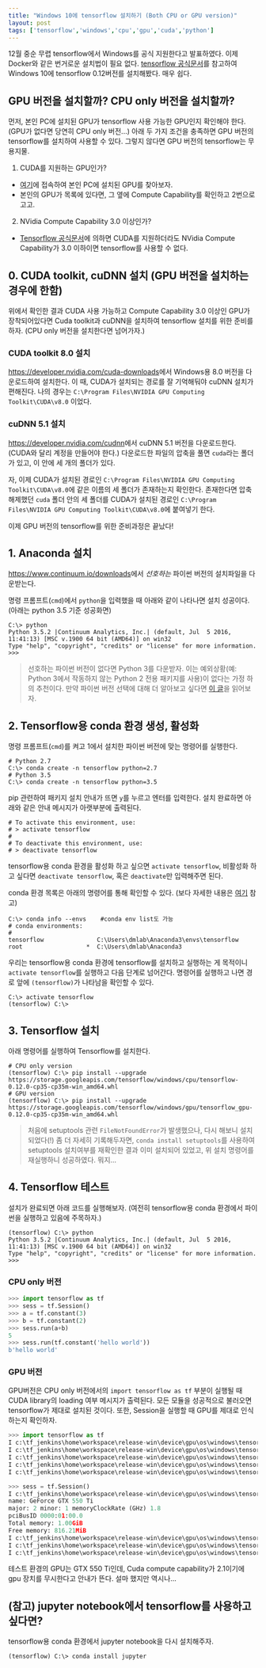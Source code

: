 ```yaml
---
title: "Windows 10에 tensorflow 설치하기 (Both CPU or GPU version)" 
layout: post
tags: ['tensorflow','windows','cpu','gpu','cuda','python']
---
```


12월 중순 무렵 tensorflow에서 Windows를 공식 지원한다고 발표하였다. 이제 Docker와 같은 번거로운 설치법이 필요 없다. [tensorflow 공식문서](https://www.tensorflow.org/get_started/os_setup#pip_installation_on_windows)를 참고하여 Windows 10에 tensorflow 0.12버전를 설치해봤다. 매우 쉽다.


## GPU 버전을 설치할까? CPU only 버전을 설치할까?

먼저, 본인 PC에 설치된 GPU가 tensorflow 사용 가능한 GPU인지 확인해야 한다. (GPU가 없다면 당연히 CPU only 버전...) 아래 두 가지 조건을 충족하면 GPU 버전의 tensorflow를 설치하여 사용할 수 있다. 그렇지 않다면 GPU 버전의 tensorflow는 무용지물.

1. CUDA를 지원하는 GPU인가?
 - [여기](https://developer.nvidia.com/cuda-gpus)에 접속하여 본인 PC에 설치된 GPU를 찾아보자. 
 - 본인의 GPU가 목록에 있다면, 그 옆에 Compute Capability를 확인하고 2번으로 고고.

2. NVidia Compute Capability 3.0 이상인가?
  - [Tensorflow 공식문서](https://www.tensorflow.org/get_started/os_setup#optional_install_cuda_gpus_on_linux)에 의하면 CUDA를 지원하더라도 NVidia Compute Capability가 3.0 이하이면 tensorflow를 사용할 수 없다.


## 0. CUDA toolkit, cuDNN 설치 (GPU 버전을 설치하는 경우에 한함)

위에서 확인한 결과 CUDA 사용 가능하고 Compute Capability 3.0 이상인 GPU가 장착되어있다면 Cuda toolkit과 cuDNN을 설치하여 tensorflow 설치를 위한 준비를 하자. (CPU only 버전을 설치한다면 넘어가자.)

### CUDA toolkit 8.0 설치

<https://developer.nvidia.com/cuda-downloads>에서 Windows용 8.0 버전을 다운로드하여 설치한다. 이 때, CUDA가 설치되는 경로를 잘 기억해둬야 cuDNN 설치가 편해진다. 나의 경우는 `C:\Program Files\NVIDIA GPU Computing Toolkit\CUDA\v8.0` 이었다.

### cuDNN 5.1 설치

<https://developer.nvidia.com/cudnn>에서 cuDNN 5.1 버전을 다운로드한다. (CUDA와 달리 계정을 만들어야 한다.) 다운로드한 파일의 압축을 풀면 `cuda`라는 폴더가 있고, 이 안에 세 개의 폴더가 있다. 

자, 이제 CUDA가 설치된 경로인 `C:\Program Files\NVIDIA GPU Computing Toolkit\CUDA\v8.0`에 같은 이름의 세 폴더가 존재하는지 확인한다. 존재한다면 압축 해제했던 `cuda` 폴더 안의 세 폴더를 CUDA가 설치된 경로인 `C:\Program Files\NVIDIA GPU Computing Toolkit\CUDA\v8.0`에 붙여넣기 한다.

이제 GPU 버전의 tensorflow를 위한 준비과정은 끝났다!

## 1. Anaconda 설치

<https://www.continuum.io/downloads>에서 *선호하는* 파이썬 버전의 설치파일을 다운받는다.

명령 프롬프트(`cmd`)에서 `python`을 입력했을 때 아래와 같이 나타나면 설치 성공이다. (아래는 python 3.5 기준 성공화면)

```posh
C:\> python
Python 3.5.2 |Continuum Analytics, Inc.| (default, Jul  5 2016, 11:41:13) [MSC v.1900 64 bit (AMD64)] on win32
Type "help", "copyright", "credits" or "license" for more information.
>>>
```

> 선호하는 파이썬 버전이 없다면 Python 3를 다운받자. 이는 예외상황(예: Python 3에서 작동하지 않는 Python 2 전용 패키지를 사용)이 없다는 가정 하의 추천이다. 만약 파이썬 버전 선택에 대해 더 알아보고 싶다면 [이 글](http://bit.ly/python2-or-python3)을 읽어보자.

## 2. Tensorflow용 conda 환경 생성, 활성화

명령 프롬프트(`cmd`)를 켜고 1에서 설치한 파이썬 버전에 맞는 명령어를 실행한다.

```posh
# Python 2.7
C:\> conda create -n tensorflow python=2.7
# Python 3.5
C:\> conda create -n tensorflow python=3.5
```

pip 관련하여 패키지 설치 안내가 뜨면 `y`를 누르고 엔터를 입력한다. 설치 완료하면 아래와 같은 안내 메시지가 아랫부분에 출력된다.

```posh
# To activate this environment, use:
# > activate tensorflow
#
# To deactivate this environment, use:
# > deactivate tensorflow
```

tensorflow용 conda 환경을 활성화 하고 싶으면 `activate tensorflow`, 비활성화 하고 싶다면 `deactivate tensorflow`, 혹은 `deactivate`만 입력해주면 된다.

conda 환경 목록은 아래의 명령어를 통해 확인할 수 있다. (보다 자세한 내용은 [여기](http://conda.pydata.org/docs/using/envs.html) 참고)

```posh
C:\> conda info --envs    #conda env list도 가능
# conda environments:
#
tensorflow               C:\Users\dmlab\Anaconda3\envs\tensorflow
root                  *  C:\Users\dmlab\Anaconda3
```

우리는 tensorflow용 conda 환경에 tensorflow를 설치하고 실행하는 게 목적이니 `activate tensorflow`를 실행하고 다음 단계로 넘어간다. 명령어를 실행하고 나면 경로 앞에 `(tensorflow)`가 나타남을 확인할 수 있다.

```posh
C:\> activate tensorflow
(tensorflow) C:\> 
```

## 3. Tensorflow 설치

아래 명령어를 실행하여 Tensorflow를 설치한다.

```posh
# CPU only version
(tensorflow) C:\> pip install --upgrade https://storage.googleapis.com/tensorflow/windows/cpu/tensorflow-0.12.0-cp35-cp35m-win_amd64.whl
# GPU version
(tensorflow) C:\> pip install --upgrade https://storage.googleapis.com/tensorflow/windows/gpu/tensorflow_gpu-0.12.0-cp35-cp35m-win_amd64.whl
```

> 처음에 setuptools 관련 `FileNotFoundError`가 발생했으나, 다시 해보니 설치되었다(!) 
> 좀 더 자세히 기록해두자면, `conda install setuptools`를 사용하여 setuptools 설치여부를 재확인한 결과 이미 설치되어 있었고, 위 설치 명령어를 재실행하니 성공하였다. 뭐지...

## 4. Tensorflow 테스트

설치가 완료되면 아래 코드를 실행해보자. (여전히 tensorflow용 conda 환경에서 파이썬을 실행하고 있음에 주목하자.)

```posh
(tensorflow) C:\> python
Python 3.5.2 |Continuum Analytics, Inc.| (default, Jul  5 2016, 11:41:13) [MSC v.1900 64 bit (AMD64)] on win32
Type "help", "copyright", "credits" or "license" for more information.
>>>
```

### CPU only 버전

```py
>>> import tensorflow as tf
>>> sess = tf.Session()
>>> a = tf.constant(3)
>>> b = tf.constant(2)
>>> sess.run(a+b)
5
>>> sess.run(tf.constant('hello world'))
b'hello world'
```

### GPU 버전

GPU버전은 CPU only 버전에서의 `import tensorflow as tf` 부분이 실행될 때 CUDA library의 loading 여부 메시지가 출력된다. 모든 모듈을 성공적으로 불러오면 tensorflow가 제대로 설치된 것이다. 또한, Session을 실행할 때 GPU를 제대로 인식하는지 확인하자.

```py
>>> import tensorflow as tf
I c:\tf_jenkins\home\workspace\release-win\device\gpu\os\windows\tensorflow\stream_executor\dso_loader.cc:128] successfully opened CUDA library cublas64_80.dll locally
I c:\tf_jenkins\home\workspace\release-win\device\gpu\os\windows\tensorflow\stream_executor\dso_loader.cc:128] successfully opened CUDA library cudnn64_5.dll locally
I c:\tf_jenkins\home\workspace\release-win\device\gpu\os\windows\tensorflow\stream_executor\dso_loader.cc:128] successfully opened CUDA library cufft64_80.dll locally
I c:\tf_jenkins\home\workspace\release-win\device\gpu\os\windows\tensorflow\stream_executor\dso_loader.cc:128] successfully opened CUDA library nvcuda.dll locally
I c:\tf_jenkins\home\workspace\release-win\device\gpu\os\windows\tensorflow\stream_executor\dso_loader.cc:128] successfully opened CUDA library curand64_80.dll locally
```

```py
>>> sess = tf.Session()
I c:\tf_jenkins\home\workspace\release-win\device\gpu\os\windows\tensorflow\core\common_runtime\gpu\gpu_device.cc:885] Found device 0 with properties:
name: GeForce GTX 550 Ti
major: 2 minor: 1 memoryClockRate (GHz) 1.8
pciBusID 0000:01:00.0
Total memory: 1.00GiB
Free memory: 816.21MiB
I c:\tf_jenkins\home\workspace\release-win\device\gpu\os\windows\tensorflow\core\common_runtime\gpu\gpu_device.cc:906] DMA: 0
I c:\tf_jenkins\home\workspace\release-win\device\gpu\os\windows\tensorflow\core\common_runtime\gpu\gpu_device.cc:916] 0:   Y
I c:\tf_jenkins\home\workspace\release-win\device\gpu\os\windows\tensorflow\core\common_runtime\gpu\gpu_device.cc:948] Ignoring visible gpu device (device: 0, name: GeForce GTX 550 Ti, pci bus id: 0000:01:00.0) with Cuda compute capability 2.1. The minimum required Cuda capability is 3.0.
```

테스트 환경의 GPU는 GTX 550 Ti인데, Cuda compute capability가 2.1이기에 gpu 장치를 무시한다고 안내가 뜬다. 설마 했지만 역시나...

## (참고) jupyter notebook에서 tensorflow를 사용하고 싶다면?

tensorflow용 conda 환경에서 jupyter notebook을 다시 설치해주자.

```posh
(tensorflow) C:\> conda install jupyter
```